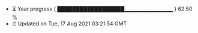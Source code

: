 - ⏳ Year progress { ██████████████████▁▁▁▁▁▁▁▁▁▁▁▁ } 62.50 %
- ⏰ Updated on Tue, 17 Aug 2021 03:21:54 GMT

